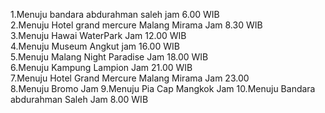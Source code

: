 1.Menuju bandara abdurahman saleh jam 6.00 WIB<br>
2.Menuju Hotel grand mercure Malang Mirama Jam 8.30 WIB<br>
3.Menuju Hawai WaterPark Jam 12.00 WIB<br>
4.Menuju Museum Angkut jam 16.00 WIB<br>
5.Menuju Malang Night Paradise Jam 18.00 WIB<br>
6.Menuju Kampung Lampion Jam 21.00 WIB <br>
7.Menuju Hotel Grand Mercure Malang Mirama Jam 23.00<br>
8.Menuju Bromo Jam
9.Menuju Pia Cap Mangkok Jam 
10.Menuju Bandara abdurahman Saleh Jam 8.00 WIB<br>
